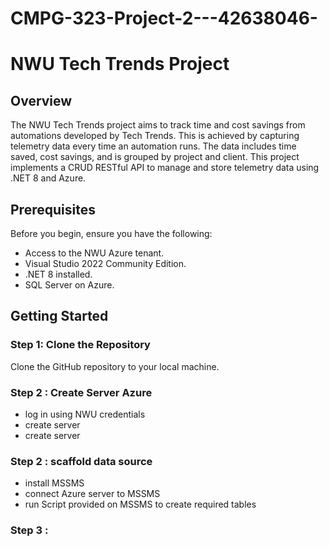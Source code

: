 # CMPG-323-Project-2---42638046-

# NWU Tech Trends Project

## Overview

The NWU Tech Trends project aims to track time and cost savings from automations developed by Tech Trends. This is achieved by capturing telemetry data every time an automation runs. The data includes time saved, cost savings, and is grouped by project and client. This project implements a CRUD RESTful API to manage and store telemetry data using .NET 8 and Azure.

## Prerequisites

Before you begin, ensure you have the following:
- Access to the NWU Azure tenant.
- Visual Studio 2022 Community Edition.
- .NET 8 installed.
- SQL Server on Azure.

## Getting Started

### Step 1: Clone the Repository

Clone the GitHub repository to your local machine.


### Step 2 : Create Server Azure
- log in using NWU credentials
- create server
- create server
### Step 2 : scaffold data source 
- install MSSMS
- connect Azure server to MSSMS
- run Script provided on MSSMS to create required tables
### Step 3 :  
